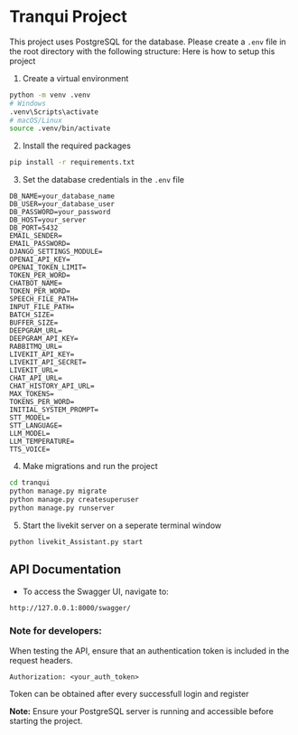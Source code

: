 ﻿# Tranqui Project

This project uses PostgreSQL for the database. Please create a `.env` file in the root directory with the following structure:
Here is how to setup this project
1. Create a virtual environment
```bash
python -m venv .venv
# Windows
.venv\Scripts\activate
# macOS/Linux
source .venv/bin/activate
```
2. Install the required packages
```bash
pip install -r requirements.txt
```
3. Set the database credentials in the `.env` file
```text
DB_NAME=your_database_name
DB_USER=your_database_user
DB_PASSWORD=your_password
DB_HOST=your_server
DB_PORT=5432
EMAIL_SENDER=
EMAIL_PASSWORD=
DJANGO_SETTINGS_MODULE=
OPENAI_API_KEY=
OPENAI_TOKEN_LIMIT=
TOKEN_PER_WORD=
CHATBOT_NAME=
TOKEN_PER_WORD=
SPEECH_FILE_PATH=
INPUT_FILE_PATH=
BATCH_SIZE=
BUFFER_SIZE=
DEEPGRAM_URL=
DEEPGRAM_API_KEY=
RABBITMQ_URL=
LIVEKIT_API_KEY=
LIVEKIT_API_SECRET=
LIVEKIT_URL=
CHAT_API_URL=
CHAT_HISTORY_API_URL=
MAX_TOKENS=
TOKENS_PER_WORD=
INITIAL_SYSTEM_PROMPT=
STT_MODEL=
STT_LANGUAGE=
LLM_MODEL=
LLM_TEMPERATURE=
TTS_VOICE=
```
4. Make migrations and run the project
```bash
cd tranqui
python manage.py migrate
python manage.py createsuperuser
python manage.py runserver
```
5. Start the livekit server on a seperate terminal window
```
python livekit_Assistant.py start
```

## API Documentation
- To access the Swagger UI, navigate to:


```dtd
http://127.0.0.1:8000/swagger/
```


### Note for developers:
When testing the API, ensure that an authentication token is included in the request headers.
```
Authorization: <your_auth_token>
```
Token can be obtained after every successfull login and register

**Note:** Ensure your PostgreSQL server is running and accessible before starting the project.



<!-- Security scan triggered at 2025-09-01 23:42:10 -->